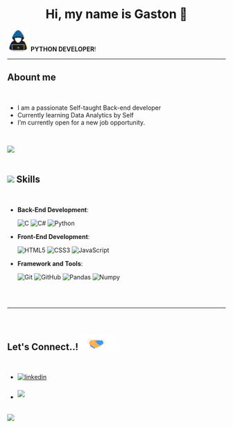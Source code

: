 <h1 align="center">Hi, my name is Gaston 👋</h1>

<picture><img src = "https://github.com/0xAbdulKhalid/0xAbdulKhalid/raw/main/assets/mdImages/about_me.gif" width = 50px></picture> **PYTHON DEVELOPER**!

---------------------------------------
<H2>Abount me</H2>
<br>

- I am a passionate Self-taught Back-end developer
- Currently learning Data Analytics by Self
- I’m currently open for a new job opportunity.

<br>

<img src="https://user-images.githubusercontent.com/73097560/115834477-dbab4500-a447-11eb-908a-139a6edaec5c.gif"><br><br>

## <img src="https://media2.giphy.com/media/QssGEmpkyEOhBCb7e1/giphy.gif?cid=ecf05e47a0n3gi1bfqntqmob8g9aid1oyj2wr3ds3mg700bl&rid=giphy.gif" width ="25"><b> Skills</b>
<br>
<p align="center">

- **Back-End Development**:
    
    ![C](https://img.shields.io/badge/-blue?style=for-the-badge&logo=C&logoColor=white)
    ![C#](https://img.shields.io/badge/C%23-blue?style=for-the-badge&logo=C%23&logoColor=white)
    ![Python](https://img.shields.io/badge/Python%20-%2314354C.svg?style=for-the-badge&logo=python&logoColor=white) 
    
- **Front-End Development**:

   ![HTML5](https://img.shields.io/badge/HTML5%20-%23E34F26.svg?style=for-the-badge&logo=html5&logoColor=white)
   ![CSS3](https://img.shields.io/badge/CSS%20-%231572B6.svg?style=for-the-badge&logo=css3&logoColor=white)
   ![JavaScript](https://img.shields.io/badge/JavaScript%20-%23F7DF1E.svg?style=for-the-badge&logo=javascript&logoColor=black)

- **Framework and Tools**:

    ![Git](https://img.shields.io/badge/git-%23F05033.svg?style=for-the-badge&logo=git&logoColor=white)
    ![GitHub](https://img.shields.io/badge/github-%23121011.svg?style=for-the-badge&logo=github&logoColor=white)
    ![Pandas](https://img.shields.io/badge/PANDAS-blue?style=for-the-badge&logo=pandas&logoColor=white)
    ![Numpy](https://img.shields.io/badge/NUMPY-blue?style=for-the-badge&logo=NUMPY&logoColor=white)
    
</p>

<br>
<br>

-----

<br>


## <b> Let's Connect..!</b><img src="https://github.com/0xAbdulKhalid/0xAbdulKhalid/raw/main/assets/mdImages/handshake.gif" width ="80">
<br>
<div align='left'>

<ul>

<li>
<a href="https://www.linkedin.com/in/gaston-cvitanich-bb29b1260/" target="_blank">
<img src="https://img.shields.io/badge/LINKEDIN_PROFILE%3A_GASTON_CVITANICH-%234682B4?style=for-the-badge&logo=LINKEDIN&logoColor=white" alt=linkedin style="margin-bottom: 5px;"/>
</a>
</li>

<br>
<li>
<a href="gcvitanich20@gmail.com" target="_blank">
<img src="https://img.shields.io/badge/GMAIL%3A_GASTON_CVITANICH-%23f44336?style=for-the-badge&logo=gmail&logoColor=white" t=mail style="margin-bottom: 5px;" />
</a>
</li>
	
</ul>
</div>
</div>

<br>
<img src="https://user-images.githubusercontent.com/73097560/115834477-dbab4500-a447-11eb-908a-139a6edaec5c.gif">
<br>
<br>
<br>

<div align='center'>
